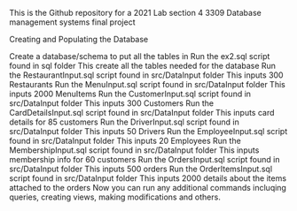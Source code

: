 This is the Github repository for a 2021 Lab section 4 3309 Database management systems final project

Creating and Populating the Database

Create a database/schema to put all the tables in
Run the ex2.sql script found in sql folder This create all the tables needed for the database
Run the RestaurantInput.sql script found in src/DataInput folder This inputs 300 Restaurants
Run the MenuInput.sql script found in src/DataInput folder This inputs 2000 MenuItems
Run the CustomerInput.sql script found in src/DataInput folder This inputs 300 Customers
Run the CardDetailsInput.sql script found in src/DataInput folder This inputs card details for 85 customers
Run the DriverInput.sql script found in src/DataInput folder This inputs 50 Drivers
Run the EmployeeInput.sql script found in src/DataInput folder This inputs 20 Employees
Run the MembershipInput.sql script found in src/DataInput folder This inputs membership info for 60 customers
Run the OrdersInput.sql script found in src/DataInput folder This inputs 500 orders
Run the OrderItemsInput.sql script found in src/DataInput folder This inputs 2000 details about the items attached to the orders
Now you can run any additional commands incluqing queries, creating views, making modifications and others.

